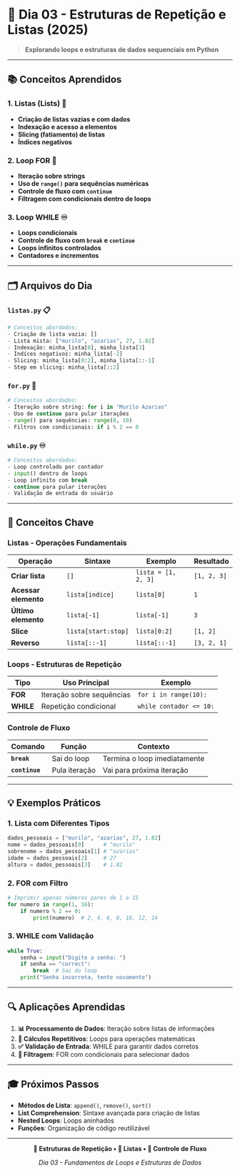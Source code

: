 # 🔄 Dia 03 - Estruturas de Repetição e Listas (2025)

> **Explorando loops e estruturas de dados sequenciais em Python**

---

## 📚 Conceitos Aprendidos

### **1. Listas (Lists)** 📝
- **Criação de listas vazias e com dados**
- **Indexação e acesso a elementos**
- **Slicing (fatiamento) de listas**
- **Índices negativos**

### **2. Loop FOR** 🔁
- **Iteração sobre strings**
- **Uso de `range()` para sequências numéricas**
- **Controle de fluxo com `continue`**
- **Filtragem com condicionais dentro de loops**

### **3. Loop WHILE** ♾️
- **Loops condicionais**
- **Controle de fluxo com `break` e `continue`**
- **Loops infinitos controlados**
- **Contadores e incrementos**

---

## 🗂️ Arquivos do Dia

### **`listas.py`** 📋
```python
# Conceitos abordados:
- Criação de lista vazia: []
- Lista mista: ["murilo", "azarias", 27, 1.82]
- Indexação: minha_lista[0], minha_lista[3]
- Índices negativos: minha_lista[-2]
- Slicing: minha_lista[0:2], minha_lista[::-1]
- Step em slicing: minha_lista[::2]
```

### **`for.py`** 🔁
```python
# Conceitos abordados:
- Iteração sobre string: for i in "Murilo Azarias"
- Uso de continue para pular iterações
- range() para sequências: range(0, 10)
- Filtros com condicionais: if i % 2 == 0
```

### **`while.py`** ♾️
```python
# Conceitos abordados:
- Loop controlado por contador
- input() dentro de loops
- Loop infinito com break
- continue para pular iterações
- Validação de entrada do usuário
```

---

## 🎯 Conceitos Chave

### **Listas - Operações Fundamentais**
| Operação | Sintaxe | Exemplo | Resultado |
|----------|---------|---------|-----------|
| **Criar lista** | `[]` | `lista = [1, 2, 3]` | `[1, 2, 3]` |
| **Acessar elemento** | `lista[índice]` | `lista[0]` | `1` |
| **Último elemento** | `lista[-1]` | `lista[-1]` | `3` |
| **Slice** | `lista[start:stop]` | `lista[0:2]` | `[1, 2]` |
| **Reverso** | `lista[::-1]` | `lista[::-1]` | `[3, 2, 1]` |

### **Loops - Estruturas de Repetição**
| Tipo | Uso Principal | Exemplo |
|------|---------------|---------|
| **FOR** | Iteração sobre sequências | `for i in range(10):` |
| **WHILE** | Repetição condicional | `while contador <= 10:` |

### **Controle de Fluxo**
| Comando | Função | Contexto |
|---------|---------|----------|
| **`break`** | Sai do loop | Termina o loop imediatamente |
| **`continue`** | Pula iteração | Vai para próxima iteração |

---

## 💡 Exemplos Práticos

### **1. Lista com Diferentes Tipos**
```python
dados_pessoais = ["murilo", "azarias", 27, 1.82]
nome = dados_pessoais[0]      # "murilo"
sobrenome = dados_pessoais[1] # "azarias"
idade = dados_pessoais[2]     # 27
altura = dados_pessoais[3]    # 1.82
```

### **2. FOR com Filtro**
```python
# Imprimir apenas números pares de 1 a 15
for numero in range(1, 16):
    if numero % 2 == 0:
        print(numero)  # 2, 4, 6, 8, 10, 12, 14
```

### **3. WHILE com Validação**
```python
while True:
    senha = input("Digite a senha: ")
    if senha == "correct":
        break  # Sai do loop
    print("Senha incorreta, tente novamente")
```

---

## 🔍 Aplicações Aprendidas

1. **📊 Processamento de Dados**: Iteração sobre listas de informações
2. **🔢 Cálculos Repetitivos**: Loops para operações matemáticas
3. **✅ Validação de Entrada**: WHILE para garantir dados corretos
4. **🎯 Filtragem**: FOR com condicionais para selecionar dados

---

## 🎓 Próximos Passos

- **Métodos de Lista**: `append()`, `remove()`, `sort()`
- **List Comprehension**: Sintaxe avançada para criação de listas
- **Nested Loops**: Loops aninhados
- **Funções**: Organização de código reutilizável

---

<div align="center">

**🔄 Estruturas de Repetição • 📝 Listas • 🎯 Controle de Fluxo**

*Dia 03 - Fundamentos de Loops e Estruturas de Dados*

</div>